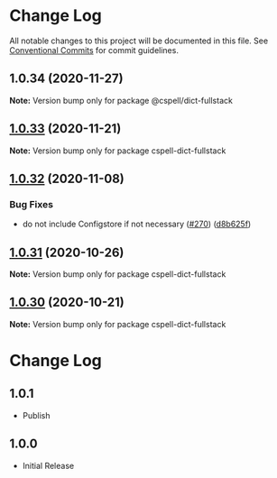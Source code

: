 # Change Log

All notable changes to this project will be documented in this file.
See [Conventional Commits](https://conventionalcommits.org) for commit guidelines.

## 1.0.34 (2020-11-27)

**Note:** Version bump only for package @cspell/dict-fullstack





## [1.0.33](https://github.com/streetsidesoftware/cspell-dicts/compare/cspell-dict-fullstack@1.0.32...cspell-dict-fullstack@1.0.33) (2020-11-21)

**Note:** Version bump only for package cspell-dict-fullstack

## [1.0.32](https://github.com/streetsidesoftware/cspell-dicts/compare/cspell-dict-fullstack@1.0.31...cspell-dict-fullstack@1.0.32) (2020-11-08)

### Bug Fixes

- do not include Configstore if not necessary ([#270](https://github.com/streetsidesoftware/cspell-dicts/issues/270)) ([d8b625f](https://github.com/streetsidesoftware/cspell-dicts/commit/d8b625f2f42d5cc6c4a9390216ac1e5037886e44))

## [1.0.31](https://github.com/streetsidesoftware/cspell-dicts/compare/cspell-dict-fullstack@1.0.30...cspell-dict-fullstack@1.0.31) (2020-10-26)

**Note:** Version bump only for package cspell-dict-fullstack

## [1.0.30](https://github.com/streetsidesoftware/cspell-dicts/compare/cspell-dict-fullstack@1.0.29...cspell-dict-fullstack@1.0.30) (2020-10-21)

**Note:** Version bump only for package cspell-dict-fullstack

# Change Log

## 1.0.1

- Publish

## 1.0.0

- Initial Release

